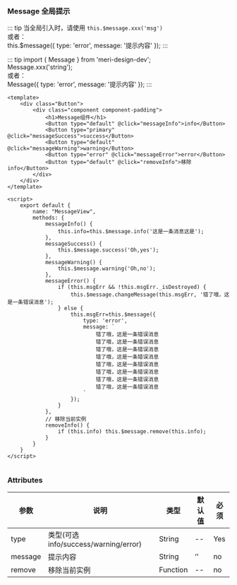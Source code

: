### Message 全局提示

<template>
    <div class="Button">
        <div class="component component-padding">
            <h1>Message组件</h1>
            <Button type="default" @click="messageInfo">info</Button>
            <Button type="primary" @click="messageSuccess">success</Button>
            <Button type="default" @click="messageWarning">warning</Button>
            <Button type="error" @click="messageError">error</Button>
            <Button type="default" @click="removeInfo">移除info</Button>
        </div>
    </div>
</template>

<script>
    export default {
        name: "MessageView",
        methods: {
            messageInfo() {
                this.info=this.$message.info('这是一条消息这是');
            },
            messageSuccess() {
                this.$message.success('Oh,yes');
            },
            messageWarning() {
                this.$message.warning('Oh,no');
            },
            messageError() {
                if (this.msgErr && !this.msgErr._isDestroyed) {
                    this.$message.changeMessage(this.msgErr, '错了哦，这是一条错误消息');
                } else {
                    this.msgErr=this.$message({
                        type: 'error',
                        message: `
                            错了哦，这是一条错误消息
                            错了哦，这是一条错误消息
                            错了哦，这是一条错误消息
                            错了哦，这是一条错误消息
                            错了哦，这是一条错误消息
                            错了哦，这是一条错误消息
                            错了哦，这是一条错误消息
                            错了哦，这是一条错误消息
                        `
                    });
                }
            },
            removeInfo() {
                if (this.info) this.$message.remove(this.info);
            }
        }
    }
</script>


::: tip
当全局引入时，请使用 `this.$message.xxx('msg')`<br>
或者：<br>
this.$message({
    type: 'error',
    message: '提示内容'
});
:::

::: tip
import { Message } from 'meri-design-dev';<br>
Message.xxx('string');<br>
或者：<br>
Message({
    type: 'error',
    message: '提示内容'
});
:::

```vue
<template>
    <div class="Button">
        <div class="component component-padding">
            <h1>Message组件</h1>
            <Button type="default" @click="messageInfo">info</Button>
            <Button type="primary" @click="messageSuccess">success</Button>
            <Button type="default" @click="messageWarning">warning</Button>
            <Button type="error" @click="messageError">error</Button>
            <Button type="default" @click="removeInfo">移除info</Button>
        </div>
    </div>
</template>

<script>
    export default {
        name: "MessageView",
        methods: {
            messageInfo() {
                this.info=this.$message.info('这是一条消息这是');
            },
            messageSuccess() {
                this.$message.success('Oh,yes');
            },
            messageWarning() {
                this.$message.warning('Oh,no');
            },
            messageError() {
                if (this.msgErr && !this.msgErr._isDestroyed) {
                    this.$message.changeMessage(this.msgErr, '错了哦，这是一条错误消息');
                } else {
                    this.msgErr=this.$message({
                        type: 'error',
                        message: `
                            错了哦，这是一条错误消息
                            错了哦，这是一条错误消息
                            错了哦，这是一条错误消息
                            错了哦，这是一条错误消息
                            错了哦，这是一条错误消息
                            错了哦，这是一条错误消息
                            错了哦，这是一条错误消息
                            错了哦，这是一条错误消息
                        `
                    });
                }
            },
            // 移除当前实例
            removeInfo() {
                if (this.info) this.$message.remove(this.info);
            }
        }
    }
</script>


```

### Attributes

| 参数     | 说明  | 类型    | 默认值  | 必须    |
| ------- | ---- | ------ | ------- | ------ |
| type    | 类型(可选 info/success/warning/error) | String | -- | Yes     |
| message    | 提示内容 | String | ‘’  | no     |
| remove    | 移除当前实例 | Function | --  | no     |
